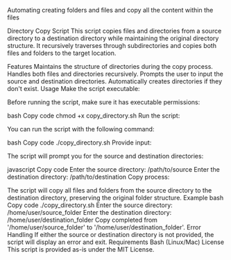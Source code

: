 Automating creating folders and files and copy all the content within the files

Directory Copy Script
This script copies files and directories from a source directory to a destination directory while maintaining the original directory structure. It recursively traverses through subdirectories and copies both files and folders to the target location.

Features
Maintains the structure of directories during the copy process.
Handles both files and directories recursively.
Prompts the user to input the source and destination directories.
Automatically creates directories if they don't exist.
Usage
Make the script executable:

Before running the script, make sure it has executable permissions:

bash
Copy code
chmod +x copy_directory.sh
Run the script:

You can run the script with the following command:

bash
Copy code
./copy_directory.sh
Provide input:

The script will prompt you for the source and destination directories:

javascript
Copy code
Enter the source directory: /path/to/source
Enter the destination directory: /path/to/destination
Copy process:

The script will copy all files and folders from the source directory to the destination directory, preserving the original folder structure.
Example
bash
Copy code
./copy_directory.sh
Enter the source directory: /home/user/source_folder
Enter the destination directory: /home/user/destination_folder
Copy completed from '/home/user/source_folder' to '/home/user/destination_folder'.
Error Handling
If either the source or destination directory is not provided, the script will display an error and exit.
Requirements
Bash (Linux/Mac)
License
This script is provided as-is under the MIT License.
